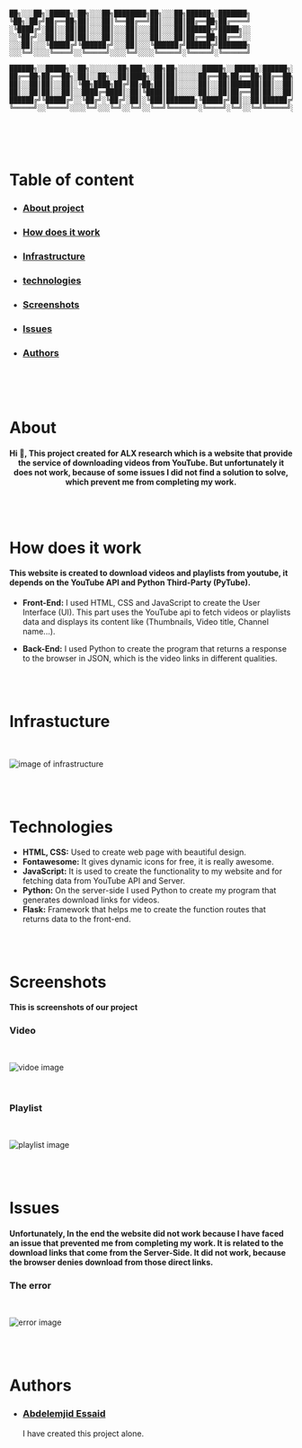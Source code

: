 ```

██╗░░░██╗░█████╗░██╗░░░██╗████████╗██╗░░░██╗██████╗░███████╗
╚██╗░██╔╝██╔══██╗██║░░░██║╚══██╔══╝██║░░░██║██╔══██╗██╔════╝
░╚████╔╝░██║░░██║██║░░░██║░░░██║░░░██║░░░██║██████╦╝█████╗░░
░░╚██╔╝░░██║░░██║██║░░░██║░░░██║░░░██║░░░██║██╔══██╗██╔══╝░░
░░░██║░░░╚█████╔╝╚██████╔╝░░░██║░░░╚██████╔╝██████╦╝███████╗
░░░╚═╝░░░░╚════╝░░╚═════╝░░░░╚═╝░░░░╚═════╝░╚═════╝░╚══════╝

██████╗░░█████╗░░██╗░░░░░░░██╗███╗░░██╗██╗░░░░░░█████╗░░█████╗░██████╗░███████╗██████╗░
██╔══██╗██╔══██╗░██║░░██╗░░██║████╗░██║██║░░░░░██╔══██╗██╔══██╗██╔══██╗██╔════╝██╔══██╗
██║░░██║██║░░██║░╚██╗████╗██╔╝██╔██╗██║██║░░░░░██║░░██║███████║██║░░██║█████╗░░██████╔╝
██║░░██║██║░░██║░░████╔═████║░██║╚████║██║░░░░░██║░░██║██╔══██║██║░░██║██╔══╝░░██╔══██╗
██████╔╝╚█████╔╝░░╚██╔╝░╚██╔╝░██║░╚███║███████╗╚█████╔╝██║░░██║██████╔╝███████╗██║░░██║
╚═════╝░░╚════╝░░░░╚═╝░░░╚═╝░░╚═╝░░╚══╝╚══════╝░╚════╝░╚═╝░░╚═╝╚═════╝░╚══════╝╚═╝░░╚═╝
```

<br><br><br>

# Table of content

- [<h3>About project</h3>](#section-0)
- [<h3>How does it work</h3>](#section-1)
- [<h3>Infrastructure</h3>](#section-2)
- [<h3>technologies</h3>](#section-3)
- [<h3>Screenshots</h3>](#section-4)
- [<h3>Issues</h3>](#section-5)
- [<h3>Authors</h3>](#section-6)

<br><br><br>

# About <a id="section-0"></a>

<h4 align="center">
    Hi 👋, This project created for ALX research which is a website that provide the service of downloading videos from YouTube. But unfortunately it does not work, because of some issues I did not find a solution to solve, which prevent me from completing my work.
</h4>

<br><br>

# How does it work <a id="section-1"></a>

<h4>
    This website is created to download videos and playlists from youtube, it depends on the YouTube API and Python Third-Party (PyTube).
</h4>

- <b>Front-End:</b> I used HTML, CSS and JavaScript to create the User Interface (UI). This part uses the YouTube api to fetch videos or playlists data and displays its content like (Thumbnails, Video title, Channel name...).

- <b>Back-End:</b> I used Python to create the program that returns a response to the browser in JSON, which is the video links in different qualities.

<br><br>

# Infrastucture <a id="section-2"></a>

<br>

![image of infrastructure](./repo_images/infrastucture_youtube_downloader.drawio.png)

<br><br>

# Technologies <a id="section-3"></a>

- <b>HTML, CSS:</b> Used to create web page with beautiful design.
- <b>Fontawesome:</b> It gives dynamic icons for free, it is really awesome.
- <b>JavaScript:</b> It is used to create the functionality to my website and for fetching data from YouTube API and Server.
- <b>Python:</b> On the server-side I used Python to create my program that generates download links for videos.
- <b>Flask:</b> Framework that helps me to create the function routes that returns data to the front-end.

<br><br>

# Screenshots <a id="section-4"></a>

<b> This is screenshots of our project </b>

### Video

<br>

![vidoe image](./repo_images/videos.png)

<br>

### Playlist

<br>

![playlist image](./repo_images/playlists.png)

<br><br>

# Issues <a id="section-5"></a>

<h4>
    Unfortunately, In the end the website did not work because I have faced an issue that prevented me from completing my work. It is related to the download links that come from the Server-Side. It did not work, because the browser denies download from those direct links.
</h4>

### The error

<br>

![error image](./repo_images/error_image.png)

<br><br>

# Authors <a id="section-6"></a>

- [<h3>Abdelemjid Essaid</h3>](https://github.com/abdelemjidessaid) I have created this project alone.
